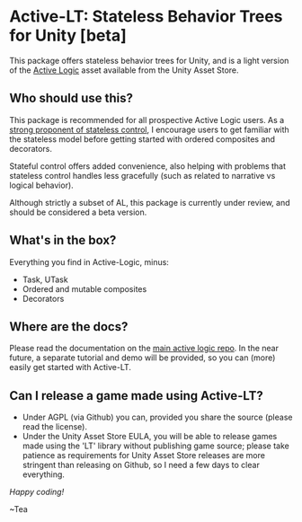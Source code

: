 # Active-LT: Stateless Behavior Trees for Unity [beta]

This package offers stateless behavior trees for Unity, and is a light version 
of the [Active Logic](https://assetstore.unity.com/packages/tools/ai/active-logic-151850) 
asset available from the Unity Asset Store.

## Who should use this?

This package is recommended for all prospective Active Logic users. As a [strong proponent of
stateless control](https://www.gamasutra.com/blogs/ThibaudDeSouza/20201012/371528/Behavior_trees_and_the_future_of_intelligent_control.php), I encourage users to get familiar with the stateless model before getting
started with ordered composites and decorators.

Stateful control offers added convenience, also helping with problems that stateless control
handles less gracefully (such as related to narrative vs logical behavior).

Although strictly a subset of AL, this package is currently under review, and should be 
considered a beta version.

## What's in the box?

Everything you find in Active-Logic, minus:
- Task, UTask
- Ordered and mutable composites
- Decorators

## Where are the docs?

Please read the documentation on the [main active logic repo](https://github.com/active-logic/activelogic-cs).
In the near future, a separate tutorial and demo will be provided, so you can (more) easily get started with Active-LT.

## Can I release a game made using Active-LT?

- Under AGPL (via Github) you can, provided you share the source (please read the license).
- Under the Unity Asset Store EULA, you will be able to release games made using the 'LT' library without publishing
game source; please take patience as requirements for Unity Asset Store releases are more stringent than releasing on Github,
so I need a few days to clear everything.

*Happy coding!*

~Tea
